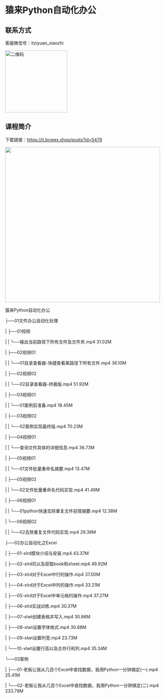 # 猿来Python自动化办公

## 联系方式

客服微信号：itziyuan_xiaozhi

<img src="https://ziyuanyun.oss-cn-guangzhou.aliyuncs.com/common/20240614073449/666b82192834a.jpg" width="200" height="200" alt="二维码">

## 课程简介

下载链接：https://it.bcwex.shop/posts?id=5479

<img src="https://ziyuanyun.oss-cn-guangzhou.aliyuncs.com/yun/20241201162320/674c1cf8d913c.jpg" width="500" alt="">

  猿来Python自动化办公



 ├──01文件办公自动化处理

 | ├──01视频

 | | └──输出当前路径下所有文件及文件夹.mp4 31.02M

 | ├──02视频01

 | | └──01目录查看器-快捷查看某路径下所有文件.mp4 36.10M

 | ├──02视频02

 | | └──02目录查看器-终极版.mp4 51.92M

 | ├──03视频01

 | | └──01案例前准备.mp4 18.45M

 | ├──03视频02

 | | └──02案例实现最终版.mp4 70.23M

 | ├──04视频01

 | | └──查询文件具体的详细信息.mp4 36.73M

 | ├──05视频01

 | | └──01文件批量重命名摘要.mp4 13.47M

 | ├──05视频02

 | | └──02文件批量重命名代码实现.mp4 41.49M

 | ├──06视频01

 | | └──01python快速去除重复文件前情摘要.mp4 12.38M

 | └──06视频02

 | | └──02去除重复文件代码实现.mp4 29.39M

 ├──02办公自动化之Excel

 | ├──01-xlrd模块介绍与安装.mp4 43.37M

 | ├──02-xlrd坑以及获取book和sheet.mp4 49.92M

 | ├──03-xlrd对于Excel中行的操作.mp4 37.00M

 | ├──04-xlrd对于Excel中列的操作.mp4 33.21M

 | ├──05-xlrd对于Excel中单元格的操作.mp4 37.27M

 | ├──06-xlrd实战训练.mp4 30.37M

 | ├──07-xlwt创建表格并写入.mp4 30.86M

 | ├──08-xlwt设置字体格式.mp4 30.88M

 | ├──09-xlwt设置列宽.mp4 23.73M

 | └──10-xlwt设置行高以及合并行和列.mp4 35.34M

 └──03案例

 | ├──01-老板让我从几百个Excel中查找数据，我用Python一分钟搞定(一).mp4 25.41M

 | └──02-老板让我从几百个Excel中查找数据，我用Python一分钟搞定(二).mp4 233.79M

  